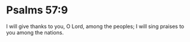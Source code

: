 # Psalms 57:9

I will give thanks to you, O Lord, among the peoples; I will sing praises to you among the nations.
